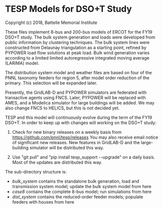 # TESP Models for DSO+T Study

Copyright (c) 2018, Battelle Memorial Institute

These files implement 8-bus and 200-bus models of ERCOT for the FY19
DSO+T study. The bulk system generation and loads were developed from public
information by clustering techniques. The bulk system lines were constructed
from Delaunay triangulation as a starting point, refined by PYPOWER load
flow solutions at peak load. Bulk wind generation varies according to a
limited limited autoregressive integrated moving average (LARIMA) model.

The distribution system model and weather files are based on four of the 
PNNL taxonomy feeders for region 5, after model order reduction of the primary.
This selection will be expanded later.

Presently, the GridLAB-D and PYPOWER simulators are federated with transactive
agents using FNCS. Later, PYPOWER will be replaced with AMES, and a Modelica
simulator for large buildings will be added. We may also change FNCS to
HELICS, but this is not decided yet.

TESP and this model will continuously evolve during the term of the FY19
DSO+T. In order to keep up with changes will working on the DSO+T study:

1.  Check for new binary releases on a weekly basis from 
https://github.com/pnnl/tesp/releases You may also receive email notice of 
significant new releases.  New features in GridLAB-D and the 
large-building simulator will be distributed this way.

2. Use "git pull" and "pip install tesp_support --upgrade" on a daily basis.  Most of the updates are distributed this way.

The sub-directory structure is:

- *bulk_system* contains the standalone bulk generation, load and transmission system model; update the bulk system model from here
- *case8* contains the complete 8-bus model; run simulations from here
- *dist_system* contains the reduced-order feeder models; populate feeders with houses from here

